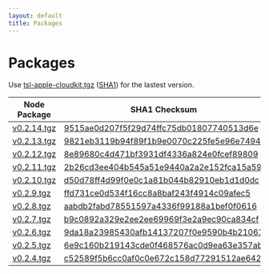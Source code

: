 ```yaml
---
layout: default
title: Packages
---
```




# Packages
Use [tsl-apple-cloudkit.tgz](https://typescriptlibs.org/npm/tsl-apple-cloudkit.tgz) ([SHA1](https://typescriptlibs.org/npm/tsl-apple-cloudkit.sha1)) for the lastest version.

| Node Package | SHA1 Checksum |
|--------------|---------------|
| [v0.2.14.tgz](https://typescriptlibs.org/npm/tsl-apple-cloudkit/v0.2.14.tgz) | [9515ae0d207f5f29d74ffc75db01807740513d6e](https://typescriptlibs.org/npm/tsl-apple-cloudkit/v0.2.14.sha1) |
| [v0.2.13.tgz](https://typescriptlibs.org/npm/tsl-apple-cloudkit/v0.2.13.tgz) | [9821eb3119b94f89f1b9e0070c225fe5e96e7494](https://typescriptlibs.org/npm/tsl-apple-cloudkit/v0.2.13.sha1) |
| [v0.2.12.tgz](https://typescriptlibs.org/npm/tsl-apple-cloudkit/v0.2.12.tgz) | [8e89680c4d471bf3931df4336a824e0fcef89809](https://typescriptlibs.org/npm/tsl-apple-cloudkit/v0.2.12.sha1) |
| [v0.2.11.tgz](https://typescriptlibs.org/npm/tsl-apple-cloudkit/v0.2.11.tgz) | [2b26cd3ee404b545a51e9440a2a2e152fca15a59](https://typescriptlibs.org/npm/tsl-apple-cloudkit/v0.2.11.sha1) |
| [v0.2.10.tgz](https://typescriptlibs.org/npm/tsl-apple-cloudkit/v0.2.10.tgz) | [d50d78ff4d99f0e0c1a81b044b82910eb1d1d0dc](https://typescriptlibs.org/npm/tsl-apple-cloudkit/v0.2.10.sha1) |
| [v0.2.9.tgz](https://typescriptlibs.org/npm/tsl-apple-cloudkit/v0.2.9.tgz) | [ffd731ce0d534f16cc8a8baf243f4914c09afec5](https://typescriptlibs.org/npm/tsl-apple-cloudkit/v0.2.9.sha1) |
| [v0.2.8.tgz](https://typescriptlibs.org/npm/tsl-apple-cloudkit/v0.2.8.tgz) | [aabdb2fabd78551597a4336f99188a1bef0f0616](https://typescriptlibs.org/npm/tsl-apple-cloudkit/v0.2.8.sha1) |
| [v0.2.7.tgz](https://typescriptlibs.org/npm/tsl-apple-cloudkit/v0.2.7.tgz) | [b9c0892a329e2ee2ee69969f3e2a9ec90ca834cf](https://typescriptlibs.org/npm/tsl-apple-cloudkit/v0.2.7.sha1) |
| [v0.2.6.tgz](https://typescriptlibs.org/npm/tsl-apple-cloudkit/v0.2.6.tgz) | [9da18a23985430afb14137207f0e9590b4b21061](https://typescriptlibs.org/npm/tsl-apple-cloudkit/v0.2.6.sha1) |
| [v0.2.5.tgz](https://typescriptlibs.org/npm/tsl-apple-cloudkit/v0.2.5.tgz) | [6e9c160b219143cde0f468576ac0d9ea63e357ab](https://typescriptlibs.org/npm/tsl-apple-cloudkit/v0.2.5.sha1) |
| [v0.2.4.tgz](https://typescriptlibs.org/npm/tsl-apple-cloudkit/v0.2.4.tgz) | [c52589f5b6cc0af0c0e672c158d77291512ae642](https://typescriptlibs.org/npm/tsl-apple-cloudkit/v0.2.4.sha1) |
